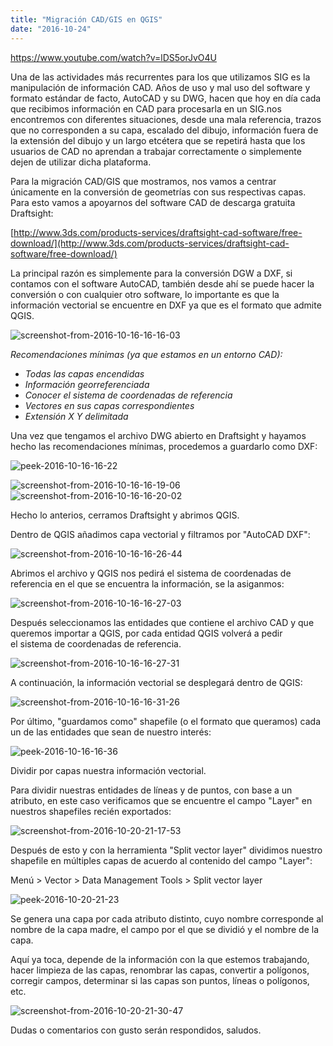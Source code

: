 ```yaml
---
title: "Migración CAD/GIS en QGIS"
date: "2016-10-24"
---
```


https://www.youtube.com/watch?v=lDS5orJvO4U

Una de las actividades más recurrentes para los que utilizamos SIG es la manipulación de información CAD. Años de uso y mal uso del software y formato estándar de facto, AutoCAD y su DWG, hacen que hoy en día cada que recibimos información en CAD para procesarla en un SIG.nos encontremos con diferentes situaciones, desde una mala referencia, trazos que no corresponden a su capa, escalado del dibujo, información fuera de la extensión del dibujo y un largo etcétera que se repetirá hasta que los usuarios de CAD no aprendan a trabajar correctamente o simplemente dejen de utilizar dicha plataforma.

Para la migración CAD/GIS que mostramos, nos vamos a centrar únicamente en la conversión de geometrías con sus respectivas capas. Para esto vamos a apoyarnos del software CAD de descarga gratuita Draftsight:

[http://www.3ds.com/products-services/draftsight-cad-software/free-download/](http://www.3ds.com/products-services/draftsight-cad-software/free-download/)

La principal razón es simplemente para la conversión DGW a DXF, si contamos con el software AutoCAD, también desde ahí se puede hacer la conversión o con cualquier otro software, lo importante es que la información vectorial se encuentre en DXF ya que es el formato que admite QGIS.

![screenshot-from-2016-10-16-16-16-03](https://qgismx.files.wordpress.com/2016/10/screenshot-from-2016-10-16-16-16-03.png?w=1024)

_Recomendaciones mínimas (ya que estamos en un entorno CAD):_

- _Todas las capas encendidas_
- _Información georreferenciada_
- _Conocer el sistema de coordenadas de referencia_
- _Vectores en sus capas correspondientes_
- _Extensión X Y delimitada_

Una vez que tengamos el archivo DWG abierto en Draftsight y hayamos hecho las recomendaciones mínimas, procedemos a guardarlo como DXF:

![peek-2016-10-16-16-22](images/peek-2016-10-16-16-22.gif)

![screenshot-from-2016-10-16-16-19-06](https://qgismx.files.wordpress.com/2016/10/screenshot-from-2016-10-16-16-19-06.png?w=1024)![screenshot-from-2016-10-16-16-20-02](https://qgismx.files.wordpress.com/2016/10/screenshot-from-2016-10-16-16-20-02.png?w=1024)

Hecho lo anterios, cerramos Draftsight y abrimos QGIS.

Dentro de QGIS añadimos capa vectorial y filtramos por "AutoCAD DXF":

![screenshot-from-2016-10-16-16-26-44](images/screenshot-from-2016-10-16-16-26-44.png)

Abrimos el archivo y QGIS nos pedirá el sistema de coordenadas de referencia en el que se encuentra la información, se la asiganmos:

![screenshot-from-2016-10-16-16-27-03](images/screenshot-from-2016-10-16-16-27-03.png)

Después seleccionamos las entidades que contiene el archivo CAD y que queremos importar a QGIS, por cada entidad QGIS volverá a pedir el sistema de coordenadas de referencia.

![screenshot-from-2016-10-16-16-27-31](images/screenshot-from-2016-10-16-16-27-31.png)

A continuación, la información vectorial se desplegará dentro de QGIS:

![screenshot-from-2016-10-16-16-31-26](https://qgismx.files.wordpress.com/2016/10/screenshot-from-2016-10-16-16-31-26.png?w=1024)

Por último, "guardamos como" shapefile (o el formato que queramos) cada un de las entidades que sean de nuestro interés:

![peek-2016-10-16-16-36](images/peek-2016-10-16-16-36.gif)

Dividir por capas nuestra información vectorial.

Para dividir nuestras entidades de líneas y de puntos, con base a un atributo, en este caso verificamos que se encuentre el campo "Layer" en nuestros shapefiles recién exportados:

![screenshot-from-2016-10-20-21-17-53](images/screenshot-from-2016-10-20-21-17-53.png)

Después de esto y con la herramienta "Split vector layer" dividimos nuestro shapefile en múltiples capas de acuerdo al contenido del campo "Layer":

Menú > Vector > Data Management Tools > Split vector layer

![peek-2016-10-20-21-23](images/peek-2016-10-20-21-23.gif)

Se genera una capa por cada atributo distinto, cuyo nombre corresponde al nombre de la capa madre, el campo por el que se dividió y el nombre de la capa.

Aquí ya toca, depende de la información con la que estemos trabajando, hacer limpieza de las capas, renombrar las capas, convertir a polígonos, corregir campos, determinar si las capas son puntos, líneas o polígonos, etc.

![screenshot-from-2016-10-20-21-30-47](images/screenshot-from-2016-10-20-21-30-47.png)

Dudas o comentarios con gusto serán respondidos, saludos.
